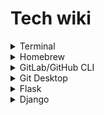 # Tech wiki

<details><summary>Terminal</summary>
<p>

### Create z-shell profile

```bash
$ touch ~/.zshrc
$ open ~/.zshrc -a Xcode
$ source ~/.zshrc
```

### To customise terminal, add in zshrc

```
export PS1='sd@tracklib $ '  

parse_git_branch() {
git branch 2> /dev/null | sed -e '/^[^*]/d' -e 's/* \(.*\)/ (\1)/'
}

setopt PROMPT_SUBST
PROMPT='% sd@tracklib%{%F{green}%}$(parse_git_branch)%{%F{none}%} $ '
```


</p>
</details>


<details><summary>Homebrew</summary>
<p>

### Install homebrew from terminal

```bash 
$ ruby -e "$(curl -fsSL https://raw.githubusercontent.com/Homebrew/install/master/install)"
```

### Set homebrew path

Add to .zshrc file

```bash
PATH="/opt/homebrew/bin:$PATH"
```

### Install tree

```bash 
$ brew install tree
```

</p>
</details>


<details><summary>GitLab/GitHub CLI</summary>
<p>

- [ ] https://docs.gitlab.com/ee/gitlab-basics/start-using-git.html

```bash 
$ brew install gh
$ brew install git
```
  
### Login (for github not gitlab)

```bash 
$ gh auth login
```
  
### Create project

```bash 
$ cd <project_dir>
```
  
#### @ SSH

```bash 
$ git clone git@gitlab.<company_name>.com:saurav/<repo_name>.git
```

#### @ HTTPS
  
```bash 
$ git clone https://github.com/sauravdwivedi/<repo_name>.git
```
    
#### @ CLI

```bash   
$ gh repo clone sauravdwivedi/<repo_name>
```
    
### Go to repository directory
  
```bash 
$ cd <repo_name>
```
  
### Initialise connection between project dir and git repository (redundant)

```bash 
$ git init
```
  
### Add remote that tells Git where to push or pull from

```bash 
$ git remote add origin git@github.com:sauravdwivedi/test.git
```
    
### Check origin

```bash 
$ git remote -v
```
  
### Download the latest changes in the project from origin repo (<_remote> = origin)

```bash 
$ git pull <_remote> <name_of_branch> # here branch refers to origin branch, from where to pull!
$ git pull
```
  
### Create a branch

```bash 
$ git checkout -b <name_of_branch>
```
  
### Switch to a branch

```bash 
$ git checkout <name_of_branch>
```
  
### Check current branch

```bash   
$ git branch
```
  
### Rename a branch

```bash   
$ git branch -m <old_branch_name> <new_branch_name>
```
  
### Work on project, make changes (e.g. load <project_dir> in PyCharm)

### If you want to UNDO all changes in project, use

```bash 
$ git restore .
```
  
### View differences

```bash 
$ git diff
```
  
### View the files that have changes

```bash 
$ git status
```
  
### Add local changes to staging

```bash 
$ git add <filename_OR_folder_name>
```
  
### Stage all files in the current directory and subdirectory

```bash 
$ git add .
```
  
### Confirm that the files have been added to staging

```bash 
$ git status
```
  
### Undo added files

```bash 
$ git reset <file_name>
```
  
### Remove files

```bash 
$ git rm <file_name>
```
  
### Commit the staged files

```bash 
$ git commit -m "Modify feat: Endpoint etc"
```
  
### Send changes to Git (<_remote> = origin)

```bash 
$ git push <_remote> <name_of_branch>
```
  
### Merge a branch with default branch

```bash 
$ git checkout <default_branch>
$ git merge <feature_branch>
```

### Delete feature branch

```bash 
$ git branch -d <feature_branch>
```
  
### Delete last commit/merge commit

```bash   
$ git stash
$ git reset --hard HEAD^
$ git push origin -f
$ git stash pop
```

### Delete last N commits/merge commits

```bash   
$ git stash
$ git reset --hard HEAD~N
$ git push origin -f
$ git stash pop
```

### Delete local repository

```bash   
$ cd ..
$ sudo rm -r <repo_name>
```

</p>
</details>

<details><summary>Git Desktop</summary>
<p>

### Install Github Desktop
  
```bash
$ brew install --cask github
```

### Squashing commits
  
- [ ] https://docs.github.com/en/desktop/contributing-and-collaborating-using-github-desktop/managing-commits/squashing-commits

### Other Git GUI

```bash   
$ brew install git-gui 
$ gitk
$ brew install git-cola  
$ git-cola
```

</p>
</details>


<details><summary>Flask</summary>
<p>

- [ ] https://flask.palletsprojects.com/

- [ ] https://flask-restful.readthedocs.io/

- [ ] https://flask-restplus.readthedocs.io/

- [ ] https://flask-restx.readthedocs.io/

- [ ] https://flask-smorest.readthedocs.io/

- [ ] https://flask-migrate.readthedocs.io/

### Create and activate virtual environment (e.g. FlaskEnv)
  
```bash
$ python3 -m venv <env_name>
$ source <env_name>/bin/activate
```

### Install Flask
  
```bash
$ pip3 install Flask
$ pip3 install flask-restful
$ pip3 install flask-restplus
$ pip3 install flask-restx
```

### Migrate updates (new models) to database

```
$ export FLASK_APP=app.py
$ flask db init
$ flask db migrate -m "Initial migration."
$ flask db upgrade
```

</p>
</details>


<details><summary>Django</summary>
<p>
  
- [ ] https://docs.djangoproject.com/
  
- [ ] https://www.django-rest-framework.org/

- [ ] https://edu.anarcho-copy.org/Programming%20Languages/Python/Python%20CheatSheet/beginners_python_cheat_sheet_pcc_django.pdf

- [ ] https://youtu.be/rHux0gMZ3Eg

- [ ] https://youtu.be/c708Nf0cHrs

### Architecture

- [ ] In django, Model is models.py, Controller is views.py and View is called Templates in analogy to MVC architecture.

### Create and activate virtual environment (e.g. DjangoEnv)
  
```bash
$ python3 -m venv <env_name>
$ source <env_name>/bin/activate
```
  
### Install django
  
```bash  
$ python3 -m pip install Django
$ pip3 install djangorestframework
```
  
### Create project
  
```bash
$ django-admin startproject <project_name> .
```
  
### Create database

```bash  
$ python3 manage.py migrate
```
  
### View project

```bash  
$ python3 manage.py runserver <port>
$ http://127.0.0.1:8000/admin/
```

### Create new app

```bash  
$ python3 manage.py startapp <app_name>
```

### Update app

```bash  
$ cd <app_name>
$ open -a Xcode models.py
```
  
### Add app to project

```bash  
$ cd ..
$ cd <project_name>
$ open -a Xcode settings.py
$ add '<app_name>'
```

### Migrate updates to database

```
$ cd ..
$ python3 manage.py makemigrations <app_name>
$ python3 manage.py migrate
```

### Create a superuser

```bash  
$ python3 manage.py createsuperuser
```

### Register a model with the admin site

```bash
$ cd <app_name>
$ open -a Xcode admin.py
$ add 'from .models import <model_name>' and 'admin.site.register(<model_name>)'
```

</p>
</details>
